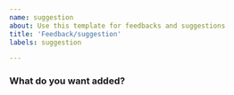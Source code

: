 ```yaml
---
name: suggestion
about: Use this template for feedbacks and suggestions
title: 'Feedback/suggestion'
labels: suggestion

---
```


### What do you want added?